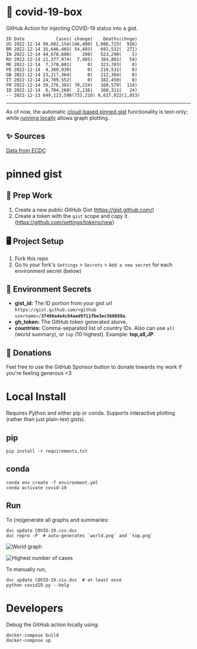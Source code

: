 # 🏥 covid-19-box

GitHub Action for injecting COVID-19 status into a gist.

```
ID Date            Cases( change)    Deaths(chnge)
US 2022-12-14 99,682,154(146,480) 1,086,725(  916)
BR 2022-12-14 35,646,465( 54,493)   691,532(  271)
IN 2022-12-14 44,678,608(    200)   523,290(    5)
RU 2022-12-14 21,377,974(  7,485)   384,861(   54)
ME 2022-12-14  7,170,801(      0)   323,703(    0)
PE 2022-12-14  4,380,939(      0)   218,531(    0)
GB 2022-12-14 23,217,364(      0)   212,304(    0)
IT 2022-12-14 24,709,552(      0)   182,450(    0)
FR 2022-12-14 39,176,381( 70,224)   160,578(  114)
ID 2022-12-14  6,704,268(  2,136)   160,311(   24)
-- 2022-12-13 649,123,598(733,210) 6,617,822(1,853)
```

---

As of now, the automatic [cloud-based pinned gist](#pinned-gist) functionality is text-only;
while [running locally](#local-install) allows graph plotting.

## ✨ Sources

[Data from ECDC](https://www.ecdc.europa.eu/en/publications-data/download-todays-data-geographic-distribution-covid-19-cases-worldwide)

# pinned gist

## 🎒 Prep Work
1. Create a new public GitHub Gist (https://gist.github.com/)
1. Create a token with the `gist` scope and copy it. (https://github.com/settings/tokens/new)

## 🖥 Project Setup
1. Fork this repo
1. Go to your fork's `Settings` > `Secrets` > `Add a new secret` for each environment secret (below)

## 🤫 Environment Secrets
- **gist_id:** The ID portion from your gist url `https://gist.github.com/<github username>/`**`37496a4e4c84aed9711fbe3ec560888a`**.
- **gh_token:** The GitHub token generated above.
- **countries:** Comma-separated list of country IDs. Also can use `all` (world summary), or `top` (10 highest). Example: **top,all,JP**.

## 💸 Donations

Feel free to use the GitHub Sponsor button to donate towards my work if you're feeling generous <3

# Local Install

Requires Python and either pip or conda. Supports interactive plotting (rather than just plain-text gists).

## pip

```
pip install -r requirements.txt
```

## conda

```
conda env create -f environment.yml
conda activate covid-19
```

## Run

To (re)generate all graphs and summaries:

```
dvc update COVID-19.csv.dvc
dvc repro -P  # auto-generates `world.png` and `top.png`
```

![World graph](world.png)

![Highest number of cases](top.png)

To manually run,

```
dvc update COVID-19.csv.dvc  # at least once
python covid19.py --help
```

# Developers

Debug the GitHub action locally using:

```
docker-compose build
docker-compose up
```
